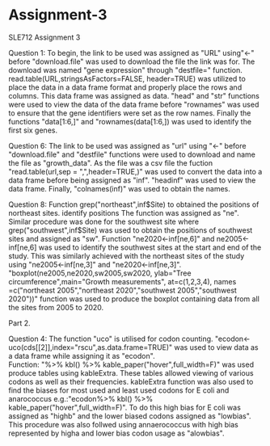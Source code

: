 # Assignment-3
SLE712 Assignment 3

Question 1: To begin, the link to be used was assigned as "URL" using"<-" before "download.file" was used to download the file the link was for. The download was named "gene expression" through "destfile=" function. read.table(URL,stringsAsFactors=FALSE, header=TRUE) was utilized to place the data in a data frame format and properly place the rows and columns. This data frame was assigned as data. "head" and "str" functions were used to view the data of the data frame before "rownames" was used to ensure that the gene identifiers were set as the row names. Finally the functions "data[1:6,]" and "rownames(data[1:6,]) was used to identify the first six genes.

Question 6: The link to be used was assigned as "url" using "<-" before "download.file" and "destfile" functions were used to download and name the file as "growth_data". As the file was a csv file the fuction "read.table(url,sep = ",",header=TRUE,)" was used to convert the data into a data frame before being assigned as "inf". "headinf" was used to view the data frame. Finally, "colnames(inf)" was used to obtain the names.

Question 8: Function grep("northeast",inf$Site) to obtained the positions of northeast sites. identify positions  The function was assigned as "ne". Similar procedure was done for the southwest site where grep("southwest",inf$Site) was used to obtain the positions of southwest sites and assigned as "sw". Function "ne2020<-inf[ne,6]" and ne2005<-inf[ne,6] was used to identify the southwest sites at the start and end of the study. This was similarly achieved with the northeast sites of the study using "ne2005<-inf[ne,3]" and "ne2020<-inf[ne,3]". "boxplot(ne2005,ne2020,sw2005,sw2020, ylab="Tree circumference",main="Growth measurements", at=c(1,2,3,4),
        names =c("northeast 2005","northeast 2020","southwest 2005","southwest 2020"))" function was used to produce the boxplot containing data from all the sites from 2005 to 2020.

Part 2.

Question 4: The function "uco" is utilised for codon counting. "ecodon<-uco(cds[[2]],index="rscu",as.data.frame=TRUE)" was used to view data as a data frame while assigning it as "ecodon".  
Function: "%>%
  kbl() %>%
  kable_paper("hover",full_width=F)" was used produce tables using kableExtra. These tables allowed viewing of various codons as well as their frequencies. kableExtra function was also used to find the biases for most used and least used codons for E coli and anarococcus 
  e.g.:"ecodon%>%
  kbl() %>%
  kable_paper("hover",full_width=F)". To do this high bias for E coli was assigned as "highb" and the lower biased codons assigned as "lowbias". This procedure was also follwed using annaerococcus with high bias represented by higha and lower bias codon usage as "alowbias".
